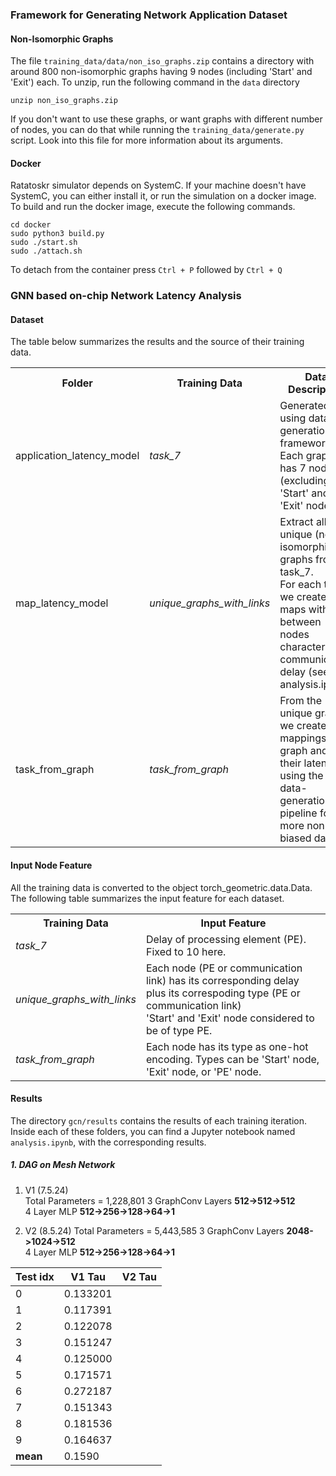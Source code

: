 ### Framework for Generating Network Application Dataset 

#### Non-Isomorphic Graphs 
The file `training_data/data/non_iso_graphs.zip` contains a directory with around 800
non-isomorphic graphs having 9 nodes (including 'Start' and 'Exit') each. To unzip, run the 
following command in the `data` directory 
```
unzip non_iso_graphs.zip
```
If you don't want to use these graphs, or want graphs with different number of 
nodes, you can do that while running the `training_data/generate.py` script. 
Look into this file for more information about its arguments. 

#### Docker  
Ratatoskr simulator depends on SystemC. If your machine doesn't have SystemC, you can either install it, or run the simulation on a docker image. To build and run the docker image, execute the following commands. 

```
cd docker
sudo python3 build.py
sudo ./start.sh
sudo ./attach.sh
```

To detach from the container press `Ctrl + P` followed by `Ctrl + Q`

### GNN based on-chip Network Latency Analysis
#### Dataset 
The table below summarizes the results and the source of their training data.  
<table>
<tr>
    <th>Folder</th>
    <th>Training Data</th>
    <th>Data Description</th>
</tr>
<tr>
    <td>application_latency_model</td>
    <td><i>task_7</i></td>
    <td>Generated using data-generation framework.  <br>
        Each graph has 7 nodes (excluding 'Start' and 'Exit' node).
    </td>
</tr>
<tr>
    <td>map_latency_model</td>
    <td><i>unique_graphs_with_links</i></td>
    <td>Extract all the unique (non-isomorphic) graphs from task_7. <br>
        For each task, we create 200 maps with links between nodes characterizing communication delay (see analysis.ipynb)
    </td>
</tr>
<tr>
    <td>task_from_graph</td>
    <td><i>task_from_graph</i></td>
    <td>From the unique graph, we create 100 mappings per graph 
        and find their latencies using the data-generation pipeline 
        for a more non-biased dataset.
    </td>
</tr>
</table>

#### Input Node Feature
All the training data is converted to the object torch_geometric.data.Data. 
The following table summarizes the input feature for each dataset. 
<table>
<tr>
    <th>Training Data</th>
    <th>Input Feature</th>
</tr>
<tr>
    <td><i>task_7</i></td>
    <td>Delay of processing element (PE). Fixed to 10 here.</td>
</tr>
<tr>
    <td><i>unique_graphs_with_links</i></td>
    <td>Each node (PE or communication link) has its corresponding delay plus its correspoding type (PE or communication link) <br>
    'Start' and 'Exit' node considered to be of type PE. 
    </td>
</tr>
<tr>
    <td><i>task_from_graph</i></td>
    <td>Each node has its type as one-hot encoding. Types can be 'Start' node, 'Exit' node, or 'PE' node. </td>
</tr>
</table>


#### Results
The directory `gcn/results` contains the results of each training iteration. Inside each of these folders, you can find a Jupyter notebook named `analysis.ipynb`, with the corresponding results.


##### 1. DAG on Mesh Network  
1. V1 (7.5.24)  
    Total Parameters = 1,228,801
    3 GraphConv Layers **512->512->512**  
    4 Layer MLP **512->256->128->64->1**

2. V2 (8.5.24)
    Total Parameters = 5,443,585
    3 GraphConv Layers **2048->1024->512**  
    4 Layer MLP **512->256->128->64->1**



| Test idx | V1 Tau | V2 Tau | 
| - | ------------- | ------ | 
| 0	|   0.133201    |
| 1	|   0.117391    |
| 2	|   0.122078    |
| 3	|   0.151247    |
| 4	|   0.125000    |
| 5	|   0.171571    |
| 6	|   0.272187    |
| 7	|   0.151343    |
| 8	|   0.181536    |
| 9	|   0.164637    |
| **mean**| 0.1590  |



